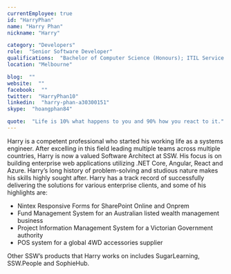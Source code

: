 ```yaml
---
currentEmployee: true
id: "HarryPhan"
name: "Harry Phan"
nickname: "Harry"

category: "Developers"
role:  "Senior Software Developer"
qualifications:  "Bachelor of Computer Science (Honours); ITIL Service Management"
location: "Melbourne"

blog:  ""
website:  ""
facebook:  ""
twitter:  "HarryPhan10"
linkedin:  "harry-phan-a30300151"
skype:  "hoangphan84"

quote:  "Life is 10% what happens to you and 90% how you react to it."
---
```


Harry is a competent professional who started his working life as a systems engineer. After excelling in this field leading multiple teams across multiple countries, Harry is now a valued Software Architect at SSW. His focus is on building enterprise web applications utilizing .NET Core, Angular, React and Azure. 
Harry’s long history of problem-solving and studious nature makes his skills highly sought after. Harry has a track record of successfully delivering the solutions for various enterprise clients, and some of his highlights are:

*	Nintex Responsive Forms for SharePoint Online and Onprem
*	Fund Management System for an Australian listed wealth management business
*	Project Information Management System for a Victorian Government authority
*	POS system for a global 4WD accessories supplier

Other SSW’s products that Harry works on includes SugarLearning, SSW.People and SophieHub.


